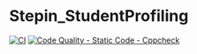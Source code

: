 # Stepin_StudentProfiling
[![CI](https://github.com/saurabhk-09/Stepin_StudentProfiling/actions/workflows/main.yml/badge.svg)](https://github.com/saurabhk-09/Stepin_StudentProfiling/actions/workflows/main.yml)
[![Code Quality - Static Code - Cppcheck](https://github.com/saurabhk-09/Stepin_StudentProfiling/actions/workflows/cppcheck.yml/badge.svg)](https://github.com/saurabhk-09/Stepin_StudentProfiling/actions/workflows/cppcheck.yml)
